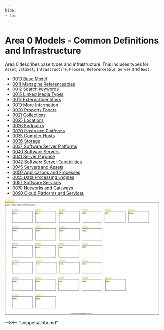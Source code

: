 ```yaml
---
hide:
- toc
---
```


<!-- SPDX-License-Identifier: CC-BY-4.0 -->
<!-- Copyright Contributors to the Egeria project. -->

# Area 0 Models - Common Definitions and Infrastructure

Area 0 describes base types and infrastructure. This includes types for `Asset`, `DataSet`, `Infrastructure`, `Process`, `Referenceable`, `Server` and `Host`.

- [0010 Base Model](0010-Base-Model.md)
- [0011 Managing Referenceables](0011-Managing-Referenceables.md)
- [0012 Search Keywords](0012-Search-Keywords.md)
- [0015 Linked Media Types](0015-Linked-Media-Types.md)
- [0017 External Identifiers](0017-External-Identifiers.md)
- [0019 More Information](0019-More-Information.md)
- [0020 Property Facets](0020-Property-Facets.md)
- [0021 Collections](0021-Collections.md)
- [0025 Locations](0025-Locations.md)
- [0026 Endpoints](0026-Endpoints.md)
- [0030 Hosts and Platforms](0030-Hosts-and-Platforms.md)
- [0035 Complex Hosts](0035-Complex-Hosts.md)
- [0036 Storage](0036-Storage.md)
- [0037 Software Server Platforms](0037-Software-Server-Platforms.md)
- [0040 Software Servers](0040-Software-Servers.md)
- [0041 Server Purpose](0041-Server-Purpose.md)
- [0042 Software Server Capabilities](0042-Software-Capabilities.md)
- [0045 Servers and Assets](0045-Servers-and-Assets.md)
- [0050 Applications and Processes](0050-Applications-and-Processes.md)
- [0055 Data Processing Engines](0055-Data-Processing-Engines.md)
- [0057 Software Services](0057-Software-Services.md)
- [0070 Networks and Gateways](0070-Networks-and-Gateways.md)
- [0090 Cloud Platforms and Services](0090-Cloud-Platforms-and-Services.md)

![UML Packages](area-0-basic-types-and-infrastructure-overview.svg)

--8<-- "snippets/abbr.md"
